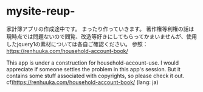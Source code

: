 # mysite-reup-
家計簿アプリの作成途中です。
まったり作っていきます。
著作権等利権の話は現時点では問題ないので閲覧、改造等好きにしてもらってかまいませんが、使用したjquery1の素材については各自ご確認ください。
参照：https://renhuuka.com/household-account-book/

This app is under a construction for  household-account-use.
I would appreciate if someone settles the problem in this app's session. 
But it contains some stuff associated with copyrights, so please check it out.
cf)https://renhuuka.com/household-account-book/ (lang: ja)
